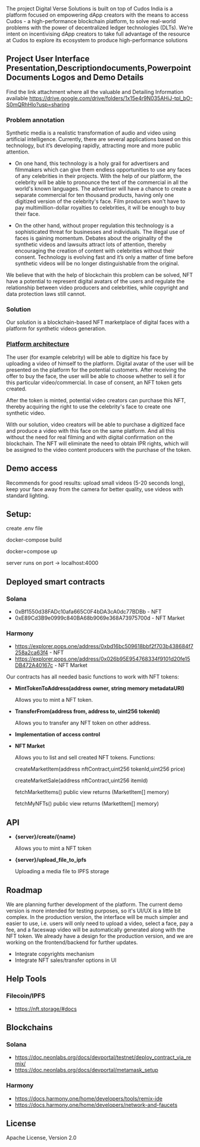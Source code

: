 
The project Digital Verse Solutions is built on top of  Cudos India is a platform focused on empowering dApp creators with the means to access Cudos - a high-performance blockchain platform, to solve real-world problems with the power of decentralized ledger technologies (DLTs). We’re intent on incentivising dApp creators to take full advantage of the resource at Cudos to explore its ecosystem to produce high-performance solutions



## Project User Interface Presentation,Descriptiondocuments,PowerpointDocuments Logos and Demo Details 

Find the link attachment where all the valuable and Detailing Information available https://drive.google.com/drive/folders/1x15e4r9N035AHiJ-tpl_bO-S0mQRhHlo?usp=sharing
### Problem annotation
Synthetic media is a realistic transformation of audio and video using artificial intelligence. Currently, there are several applications based on this technology, but it’s developing rapidly, attracting more and more public attention.

- On one hand, this technology is a holy grail for advertisers and filmmakers which can give them endless opportunities to use any faces of any celebrities in their projects. With the help of our platform, the celebrity will be able to pronounce the text of the commercial in all the world's known languages. The advertiser will have a chance to create a separate commercial for ten thousand products, having only one digitized version of the celebrity's face. Film producers won't have to pay multimillion-dollar royalties to celebrities, it will be enough to buy their face.

- On the other hand, without proper regulation this technology is a sophisticated threat for businesses and individuals. The illegal use of faces is gaining momentum. Debates about the originality of the synthetic videos and lawsuits attract lots of attention, thereby encouraging the creation of content with celebrities without their consent. Technology is evolving fast and it’s only a matter of time before synthetic videos will be no longer distinguishable from the original.

We believe that with the help of blockchain this problem can be solved, NFT have a potential to represent digital avatars of the users and regulate the relationship between video producers and celebrities, while copyright and data protection laws still cannot.

### Solution
Our solution is a blockchain-based NFT marketplace of digital faces with a platform for synthetic videos generation.

### [Platform architecture](https://drive.google.com/file/d/1okLLlZkYLF0E3kLJ49-BNAo5746RGLmB/view?usp=sharing)

The user (for example celebrity) will be able to digitize his face by uploading a video of himself to the platform. Digital avatar of the user will be presented on the platform for the potential customers. After receiving the offer to buy the face, the user will be able to choose whether to sell it for this particular video/commercial. In case of consent, an NFT token gets created.

After the token is minted, potential video creators can purchase this NFT, thereby acquiring the right to use the celebrity's face to create one synthetic video.

With our solution, video creators will be able to purchase a digitized face and produce a video with this face on the same platform. And all this without the need for real filming and with digital confirmation on the blockchain. The NFT will eliminate the need to obtain IPR rights, which will be assigned to the video content producers with the purchase of the token.

## Demo access


Recommends for good results: upload small videos (5-20 seconds long), keep your face away from the camera for better quality, use videos with standard lighting.

## Setup:

create .env file 

docker-compose build

docker=compose up

server runs on port -> localhost:4000

## Deployed smart contracts



### Solana

- 0xBf1550d38FADc10afa665C0F4bDA3cA0dc77BDBb - NFT
- 0xE89Cd3B9e0999c840BA68b9069e368A73975700d - NFT Market



### Harmony

- https://explorer.pops.one/address/0xbd16bc509618bbf2f703b438684f7258a2ca63f4 - NFT
- https://explorer.pops.one/address/0x026b95E954768334f9101d20fe15DB472A40167c - NFT Market

Our contracts has all needed basic functions to work with NFT tokens:

- **MintTokenToAddress(address owner, string memory metadataURI)**

    Allows you to mint a NFT token.
- **TransferFrom(address from, address to, uint256 tokenId)**

    Allows you to transfer any NFT token on other address.
- **Implementation of access control**

- **NFT Market**

    Allows you to list and sell created NFT tokens. Functions:

    createMarketItem(address nftContract,uint256 tokenId,uint256 price)

    createMarketSale(address nftContract,uint256 itemId)

    fetchMarketItems() public view returns (MarketItem[] memory)

    fetchMyNFTs() public view returns (MarketItem[] memory)

## API

- **{server}/create/{name}**

    Allows you to mint a NFT token

- **{server}/upload_file_to_ipfs**

    Uploading a media file to IPFS storage


## Roadmap

We are planning further development of the platform. The current demo version is more intended for testing purposes, so it's UI/UX is a little bit complex. In the production version, the interface will be much simpler and easier to use, i.e. users will only need to upload a video, select a face, pay a fee, and a faceswap video will be automatically generated along with the NFT token. We already have a design for the production version, and we are working on the frontend/backend for further updates.

- Integrate copyrights mechanism
- Integrate NFT sales/transfer options in UI

## Help Tools

### Filecoin/IPFS

- https://nft.storage/#docs

## Blockchains

### Solana

- https://doc.neonlabs.org/docs/devportal/testnet/deploy_contract_via_remix/
- https://doc.neonlabs.org/docs/devportal/metamask_setup

### Harmony

- https://docs.harmony.one/home/developers/tools/remix-ide
- https://docs.harmony.one/home/developers/network-and-faucets





## License
Apache License, Version 2.0
